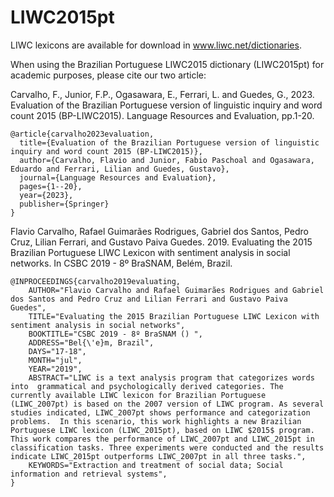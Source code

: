 # LIWC2015pt

LIWC lexicons are available for download in www.liwc.net/dictionaries.

When using the Brazilian Portuguese LIWC2015 dictionary (LIWC2015pt) for academic purposes, please cite our two article:



Carvalho, F., Junior, F.P., Ogasawara, E., Ferrari, L. and Guedes, G., 2023. Evaluation of the Brazilian Portuguese version of linguistic inquiry and word count 2015 (BP-LIWC2015). Language Resources and Evaluation, pp.1-20.

```
@article{carvalho2023evaluation,
  title={Evaluation of the Brazilian Portuguese version of linguistic inquiry and word count 2015 (BP-LIWC2015)},
  author={Carvalho, Flavio and Junior, Fabio Paschoal and Ogasawara, Eduardo and Ferrari, Lilian and Guedes, Gustavo},
  journal={Language Resources and Evaluation},
  pages={1--20},
  year={2023},
  publisher={Springer}
}
```


Flavio Carvalho, Rafael Guimarães Rodrigues, Gabriel dos Santos, Pedro Cruz, Lilian Ferrari, and Gustavo Paiva Guedes. 2019. Evaluating the 2015 Brazilian Portuguese LIWC Lexicon with sentiment analysis in social networks. In CSBC 2019 - 8º BraSNAM, Belém, Brazil.

```
@INPROCEEDINGS{carvalho2019evaluating,
    AUTHOR="Flavio Carvalho and Rafael Guimarães Rodrigues and Gabriel dos Santos and Pedro Cruz and Lilian Ferrari and Gustavo Paiva Guedes",
    TITLE="Evaluating the 2015 Brazilian Portuguese LIWC Lexicon with sentiment analysis in social networks",
    BOOKTITLE="CSBC 2019 - 8º BraSNAM () ",
    ADDRESS="Bel{\'e}m, Brazil",
    DAYS="17-18",
    MONTH="jul",
    YEAR="2019",
    ABSTRACT="LIWC is a text analysis program that categorizes words into  grammatical and psychologically derived categories. The currently available LIWC lexicon for Brazilian Portuguese (LIWC_2007pt) is based on the 2007 version of LIWC program. As several studies indicated, LIWC_2007pt shows performance and categorization problems.  In this scenario, this work highlights a new Brazilian Portuguese LIWC lexicon (LIWC_2015pt), based on LIWC $2015$ program. 
This work compares the performance of LIWC_2007pt and LIWC_2015pt in classification tasks. Three experiments were conducted and the results indicate LIWC_2015pt outperforms LIWC_2007pt in all three tasks.",
    KEYWORDS="Extraction and treatment of social data; Social information and retrieval systems", 
} 

```
